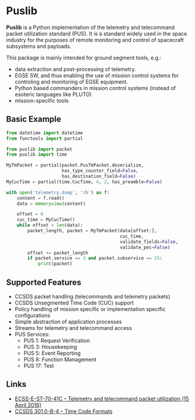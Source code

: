 # Puslib

**Puslib** is a Python implementation of the telemetry and telecommand packet utilization standard (PUS). It is a standard widely used in the space industry for the purposes of remote monitoring and control of spacecraft subsystems and payloads.

This package is mainly intended for ground segment tools, e.g.:

* data extraction and post-processing of telemetry.
* EGSE SW, and thus enabling the use of mission control systems for controling and monitoring of EGSE equipment.
* Python based commanders in mission control systems (instead of esoteric languages like PLUTO)
* mission-specific tools

## Basic Example

```Python
from datetime import datetime
from functools import partial

from puslib import packet
from puslib import time

MyTmPacket = partial(packet.PusTmPacket.deserialize,
                     has_type_counter_field=False,
                     has_destination_field=False)
MyCucTime = partial(time.CucTime, 4, 2, has_preamble=False)

with open('telemetry.dump', 'rb') as f:
    content = f.read()
    data = memoryview(content)

    offset = 0
    cuc_time = MyCucTime()
    while offset < len(data):
        packet_length, packet = MyTmPacket(data[offset:],
                                           cuc_time,
                                           validate_fields=False,
                                           validate_pec=False)
        offset += packet_length
        if packet.service == 3 and packet.subservice == 25:
            print(packet)
```

## Supported Features

* CCSDS packet handling (telecommands and telemetry packets)
* CCSDS Unsegmented Time Code (CUC) support
* Policy handling of mission specific or implementation specific configurations
* Simple abstraction of application processes
* Streams for telemetry and telecommand access
* PUS Services:
  * PUS 1: Request Verification
  * PUS 3: Housekeeping
  * PUS 5: Event Reporting
  * PUS 8: Function Management
  * PUS 17: Test

## Links

* [ECSS-E-ST-70-41C – Telemetry and telecommand packet utilization (15 April 2016)](https://ecss.nl/standard/ecss-e-st-70-41c-space-engineering-telemetry-and-telecommand-packet-utilization-15-april-2016/)
* [CCSDS 301.0-B-4 – Time Code Formats](https://public.ccsds.org/Pubs/301x0b4e1.pdf)
